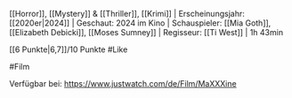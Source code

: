 
[[Horror]], [[Mystery]] & [[Thriller]], [[Krimi]] | Erscheinungsjahr: [[2020er|2024]] | Geschaut: 2024 im Kino | Schauspieler: [[Mia Goth]], [[Elizabeth Debicki]], [[Moses Sumney]] | Regisseur: [[Ti West]] | 1h 43min

[[6 Punkte|6,7]]/10 Punkte #Like


#Film

Verfügbar bei: https://www.justwatch.com/de/Film/MaXXXine